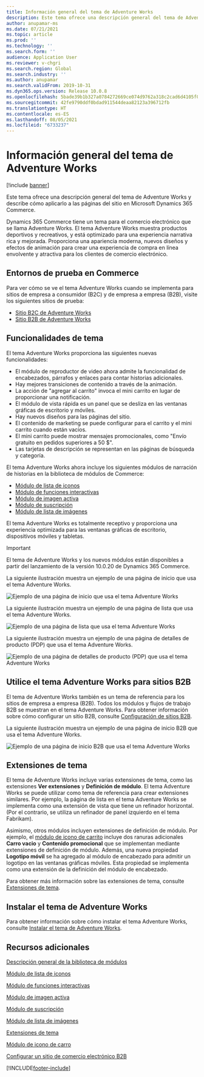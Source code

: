 ```yaml
---
title: Información general del tema de Adventure Works
description: Este tema ofrece una descripción general del tema de Adventure Works y describe cómo aplicarlo a las páginas del sitio en Microsoft Dynamics 365 Commerce.
author: anupamar-ms
ms.date: 07/21/2021
ms.topic: article
ms.prod: ''
ms.technology: ''
ms.search.form: ''
audience: Application User
ms.reviewer: v-chgri
ms.search.region: Global
ms.search.industry: ''
ms.author: anupamar
ms.search.validFrom: 2019-10-31
ms.dyn365.ops.version: Release 10.0.8
ms.openlocfilehash: 5bade39b1b327a0784272669ce074d9762a318c2cad6d4105f0d186c91d2593f
ms.sourcegitcommit: 42fe9790ddf0bdad911544deaa82123a396712fb
ms.translationtype: HT
ms.contentlocale: es-ES
ms.lasthandoff: 08/05/2021
ms.locfileid: "6733237"
---
```

# <a name="adventure-works-theme-overview"></a>Información general del tema de Adventure Works

[!include [banner](includes/banner.md)]

Este tema ofrece una descripción general del tema de Adventure Works y describe cómo aplicarlo a las páginas del sitio en Microsoft Dynamics 365 Commerce.

Dynamics 365 Commerce tiene un tema para el comercio electrónico que se llama Adventure Works. El tema Adventure Works muestra productos deportivos y recreativos, y está optimizado para una experiencia narrativa rica y mejorada. Proporciona una apariencia moderna, nuevos diseños y efectos de animación para crear una experiencia de compra en línea envolvente y atractiva para los clientes de comercio electrónico.

## <a name="trial-environments-in-commerce"></a>Entornos de prueba en Commerce

Para ver cómo se ve el tema Adventure Works cuando se implementa para sitios de empresa a consumidor (B2C) y de empresa a empresa (B2B), visite los siguientes sitios de prueba:

- [Sitio B2C de Adventure Works](https://www.adventure-works.com/)
- [Sitio B2B de Adventure Works](https://www.adventure-works.com/business)

## <a name="theme-capabilities"></a>Funcionalidades de tema

El tema Adventure Works proporciona las siguientes nuevas funcionalidades:

- El módulo de reproductor de video ahora admite la funcionalidad de encabezados, párrafos y enlaces para contar historias adicionales.
- Hay mejores transiciones de contenido a través de la animación.
- La acción de "agregar al carrito" invoca el mini carrito en lugar de proporcionar una notificación.
- El módulo de vista rápida es un panel que se desliza en las ventanas gráficas de escritorio y móviles.
- Hay nuevos diseños para las páginas del sitio. 
- El contenido de marketing se puede configurar para el carrito y el mini carrito cuando están vacíos.
- El mini carrito puede mostrar mensajes promocionales, como "Envío gratuito en pedidos superiores a 50 $".
- Las tarjetas de descripción se representan en las páginas de búsqueda y categoría.

El tema Adventure Works ahora incluye los siguientes módulos de narración de historias en la biblioteca de módulos de Commerce:

- [Módulo de lista de iconos](tile-list-module.md)
- [Módulo de funciones interactivas](interactive-feature-module.md)
- [Módulo de imagen activa](active-image-module.md)
- [Módulo de suscripción](subscribe-module.md)
- [Módulo de lista de imágenes](image-list-module.md)

El tema Adventure Works es totalmente receptivo y proporciona una experiencia optimizada para las ventanas gráficas de escritorio, dispositivos móviles y tabletas.

> [!IMPORTANT]
> El tema de Adventure Works y los nuevos módulos están disponibles a partir del lanzamiento de la versión 10.0.20 de Dynamics 365 Commerce.

La siguiente ilustración muestra un ejemplo de una página de inicio que usa el tema Adventure Works.

![Ejemplo de una página de inicio que usa el tema Adventure Works](./media/aw_b2c.PNG)

La siguiente ilustración muestra un ejemplo de una página de lista que usa el tema Adventure Works.

![Ejemplo de una página de lista que usa el tema Adventure Works](./media/Aw_list.PNG)

La siguiente ilustración muestra un ejemplo de una página de detalles de producto (PDP) que usa el tema Adventure Works.

![Ejemplo de una página de detalles de producto (PDP) que usa el tema Adventure Works](./media/aw_pdp.PNG)

## <a name="use-the-adventure-works-theme-for-b2b-sites"></a>Utilice el tema Adventure Works para sitios B2B

El tema de Adventure Works también es un tema de referencia para los sitios de empresa a empresa (B2B). Todos los módulos y flujos de trabajo B2B se muestran en el tema Adventure Works. Para obtener información sobre cómo configurar un sitio B2B, consulte [Configuración de sitios B2B](./b2b/set-up-b2b-site.md).

La siguiente ilustración muestra un ejemplo de una página de inicio B2B que usa el tema Adventure Works.

![Ejemplo de una página de inicio B2B que usa el tema Adventure Works](./media/aw_b2b.PNG)

## <a name="theme-extensions"></a>Extensiones de tema

El tema de Adventure Works incluye varias extensiones de tema, como las extensiones **Ver extensiones** y **Definición de módulo**. El tema Adventure Works se puede utilizar como tema de referencia para crear extensiones similares. Por ejemplo, la página de lista en el tema Adventure Works se implementa como una extensión de vista que tiene un refinador horizontal. (Por el contrario, se utiliza un refinador de panel izquierdo en el tema Fabrikam).

Asimismo, otros módulos incluyen extensiones de definición de módulo. Por ejemplo, el [módulo de icono de carrito](cart-icon-module.md) incluye dos ranuras adicionales **Carro vacio** y **Contenido promocional** que se implementan mediante extensiones de definición de módulo. Además, una nueva propiedad **Logotipo móvil** se ha agregado al módulo de encabezado para admitir un logotipo en las ventanas gráficas móviles. Esta propiedad se implementa como una extensión de la definición del módulo de encabezado.

Para obtener más información sobre las extensiones de tema, consulte [Extensiones de tema](e-commerce-extensibility/theme-module-extensions.md).

## <a name="install-the-adventure-works-theme"></a>Instalar el tema de Adventure Works

Para obtener información sobre cómo instalar el tema Adventure Works, consulte [Instalar el tema de Adventure Works](install-adventure-works.md).

## <a name="additional-resources"></a>Recursos adicionales

[Descripción general de la biblioteca de módulos](starter-kit-overview.md)

[Módulo de lista de iconos](tile-list-module.md)

[Módulo de funciones interactivas](interactive-feature-module.md)

[Módulo de imagen activa](active-image-module.md)

[Módulo de suscripción](subscribe-module.md)

[Módulo de lista de imágenes](image-list-module.md)

[Extensiones de tema](e-commerce-extensibility/theme-module-extensions.md)

[Módulo de icono de carro](cart-icon-module.md)

[Configurar un sitio de comercio electrónico B2B](./b2b/set-up-b2b-site.md)

[!INCLUDE[footer-include](../includes/footer-banner.md)]
